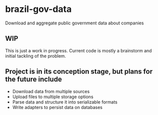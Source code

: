 # brazil-gov-data

Download and aggregate public government data about companies

## WIP

This is just a work in progress. Current code is mostly a brainstorm and initial tackling of the problem.

## Project is in its conception stage, but plans for the future include

- Download data from multiple sources
- Upload files to multiple storage options
- Parse data and structure it into serializable formats
- Write adapters to persist data on databases
